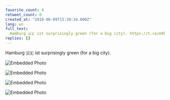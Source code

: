 ```yaml
---
favorite_count: 4
retweet_count: 0
created_at: "2018-06-09T15:30:34.000Z"
lang: en
full_text:
  Hamburg 🇩🇪 ist surprisingly green (for a big city). https://t.co/m9hG4RvmkJ
replies: []
---
```


Hamburg 🇩🇪 ist surprisingly green (for a big city).

<div class="gallery gallery-4">

![Embedded Photo](https://twitter-media-coderbyheart.s3.eu-north-1.amazonaws.com/1005472227222081536-DfQnkcxWAAAxjng.jpg)

![Embedded Photo](https://twitter-media-coderbyheart.s3.eu-north-1.amazonaws.com/1005472227222081536-DfQnmUGWkAAhs-V.jpg)

![Embedded Photo](https://twitter-media-coderbyheart.s3.eu-north-1.amazonaws.com/1005472227222081536-DfQnoDMW4AEUyDM.jpg)

![Embedded Photo](https://twitter-media-coderbyheart.s3.eu-north-1.amazonaws.com/1005472227222081536-DfQnpTkW0AAPDtC.jpg)

</div>
